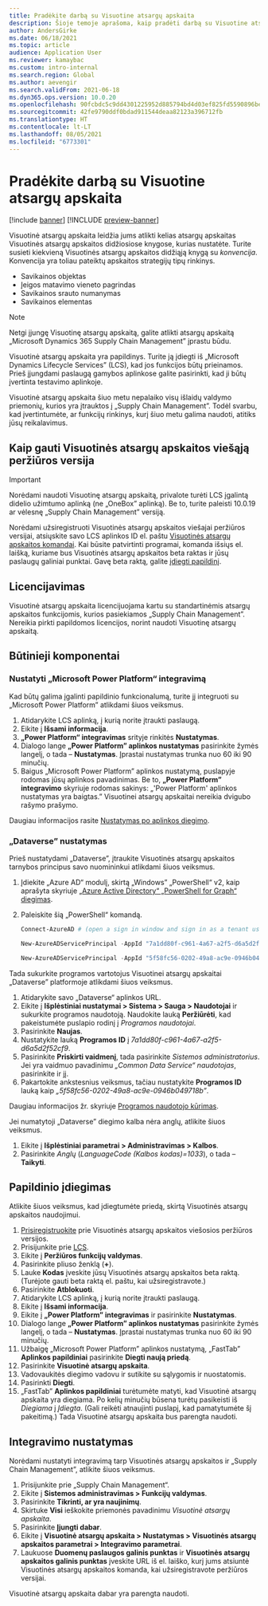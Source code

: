 ```yaml
---
title: Pradėkite darbą su Visuotine atsargų apskaita
description: Šioje temoje aprašoma, kaip pradėti darbą su Visuotine atsargų apskaita.
author: AndersGirke
ms.date: 06/18/2021
ms.topic: article
audience: Application User
ms.reviewer: kamaybac
ms.custom: intro-internal
ms.search.region: Global
ms.author: aevengir
ms.search.validFrom: 2021-06-18
ms.dyn365.ops.version: 10.0.20
ms.openlocfilehash: 90fcbdc5c9dd4301225952d885794bd4d03ef825fd5590896be13eacfad1f979
ms.sourcegitcommit: 42fe9790ddf0bdad911544deaa82123a396712fb
ms.translationtype: HT
ms.contentlocale: lt-LT
ms.lasthandoff: 08/05/2021
ms.locfileid: "6773301"
---
```

# <a name="get-started-with-global-inventory-accounting"></a>Pradėkite darbą su Visuotine atsargų apskaita

[!include [banner](../includes/banner.md)]
[!INCLUDE [preview-banner](../includes/preview-banner.md)]

Visuotinė atsargų apskaita leidžia jums atlikti kelias atsargų apskaitas Visuotinės atsargų apskaitos didžiosiose knygose, kurias nustatėte. Turite susieti kiekvieną Visuotinės atsargų apskaitos didžiąją knygą su *konvencija*. Konvencija yra toliau pateiktų apskaitos strategijų tipų rinkinys.

- Savikainos objektas
- Įeigos matavimo vieneto pagrindas
- Savikainos srauto numanymas
- Savikainos elementas

> [!NOTE]
> Netgi įjungę Visuotinę atsargų apskaitą, galite atlikti atsargų apskaitą „Microsoft Dynamics 365 Supply Chain Management” įprastu būdu.

Visuotinė atsargų apskaita yra papildinys. Turite ją įdiegti iš „Microsoft Dynamics Lifecycle Services” (LCS), kad jos funkcijos būtų prieinamos. Prieš įjungdami paslaugą gamybos aplinkose galite pasirinkti, kad ji būtų įvertinta testavimo aplinkoje.

Visuotinė atsargų apskaita šiuo metu nepalaiko visų išlaidų valdymo priemonių, kurios yra įtrauktos į „Supply Chain Management”. Todėl svarbu, kad įvertintumėte, ar funkcijų rinkinys, kurį šiuo metu galima naudoti, atitiks jūsų reikalavimus.

## <a name="how-to-get-the-global-inventory-accounting-public-preview"></a><a name="sign-up"></a>Kaip gauti Visuotinės atsargų apskaitos viešąją peržiūros versija

> [!IMPORTANT]
> Norėdami naudoti Visuotinę atsargų apskaitą, privalote turėti LCS įgalintą didelio užimtumo aplinką (ne „OneBox” aplinką). Be to, turite paleisti 10.0.19 ar vėlesnę „Supply Chain Management” versiją.

Norėdami užsiregistruoti Visuotinės atsargų apskaitos viešajai peržiūros versijai, atsiųskite savo LCS aplinkos ID el. paštu [Visuotinės atsargų apskaitos komandai](mailto:GlobalInvAccount@microsoft.com). Kai būsite patvirtinti programai, komanda išsiųs el. laišką, kuriame bus Visuotinės atsargų apskaitos beta raktas ir jūsų paslaugų galiniai punktai. Gavę beta raktą, galite [įdiegti papildinį](#install).

## <a name="licensing"></a>Licencijavimas

Visuotinė atsargų apskaita licencijuojama kartu su standartinėmis atsargų apskaitos funkcijomis, kurios pasiekiamos „Supply Chain Management”. Nereikia pirkti papildomos licencijos, norint naudoti Visuotinę atsargų apskaitą.

## <a name="prerequisites"></a>Būtinieji komponentai

### <a name="set-up-microsoft-power-platform-integration"></a>Nustatyti „Microsoft Power Platform“ integravimą

Kad būtų galima įgalinti papildinio funkcionalumą, turite jį integruoti su „Microsoft Power Platform” atlikdami šiuos veiksmus.

1. Atidarykite LCS aplinką, į kurią norite įtraukti paslaugą.
1. Eikite į **Išsami informacija**.
1. **„Power Platform“ integravimas** srityje rinkitės **Nustatymas**.
1. Dialogo lange **„Power Platform” aplinkos nustatymas** pasirinkite žymės langelį, o tada – **Nustatymas**. Įprastai nustatymas trunka nuo 60 iki 90 minučių.
1. Baigus „Microsoft Power Platform” aplinkos nustatymą, puslapyje rodomas jūsų aplinkos pavadinimas. Be to, **„Power Platform” integravimo** skyriuje rodomas sakinys: „'Power Platform' aplinkos nustatymas yra baigtas.” Visuotinei atsargų apskaitai nereikia dvigubo rašymo prašymo.

Daugiau informacijos rasite [Nustatymas po aplinkos diegimo](../../fin-ops-core/dev-itpro/power-platform/overview.md#set-up-after-environment-deployment).

### <a name="set-up-dataverse"></a>„Dataverse” nustatymas

Prieš nustatydami „Dataverse”, įtraukite Visuotinės atsargų apskaitos tarnybos principus savo nuomininkui atlikdami šiuos veiksmus.

1. Įdiekite „Azure AD“ modulį, skirtą „Windows” „PowerShell“ v2, kaip aprašyta skyriuje [„Azure Active Directory“ „PowerShell for Graph“ diegimas](/powershell/azure/active-directory/install-adv2).
1. Paleiskite šią „PowerShell“ komandą.

    ```powershell
    Connect-AzureAD # (open a sign in window and sign in as a tenant user)

    New-AzureADServicePrincipal -AppId "7a1dd80f-c961-4a67-a2f5-d6a5d2f52cf9" -DisplayName "d365-scm-costaccountingservice"

    New-AzureADServicePrincipal -AppId "5f58fc56-0202-49a8-ac9e-0946b049718b" -DisplayName "d365-scm-operationdataservice"
    ```

Tada sukurkite programos vartotojus Visuotinei atsargų apskaitai „Dataverse” platformoje atlikdami šiuos veiksmus.

1. Atidarykite savo „Dataverse“ aplinkos URL.
1. Eikite į **Išplėstiniai nustatymai \> Sistema \> Sauga \> Naudotojai** ir sukurkite programos naudotoją. Naudokite lauką **Peržiūrėti**, kad pakeistumėte puslapio rodinį į *Programos naudotojai*.
1. Pasirinkite **Naujas**.
1. Nustatykite lauką **Programos ID** į *7a1dd80f-c961-4a67-a2f5-d6a5d2f52cf9*.
1. Pasirinkite **Priskirti vaidmenį**, tada pasirinkite *Sistemos administratorius*. Jei yra vaidmuo pavadinimu *„Common Data Service“ naudotojas*, pasirinkite ir jį.
1. Pakartokite ankstesnius veiksmus, tačiau nustatykite **Programos ID** lauką kaip *„5f58fc56-0202-49a8-ac9e-0946b049718b”*.

Daugiau informacijos žr. skyriuje [Programos naudotojo kūrimas](/power-platform/admin/create-users-assign-online-security-roles#create-an-application-user).

Jei numatytoji „Dataverse” diegimo kalba nėra anglų, atlikite šiuos veiksmus.

1. Eikite į **Išplėstiniai parametrai \> Administravimas \> Kalbos**.
1. Pasirinkite *Anglų* (*LanguageCode (Kalbos kodas)=1033*), o tada – **Taikyti**.

## <a name="install-the-add-in"></a><a name="install"></a>Papildinio įdiegimas

Atlikite šiuos veiksmus, kad įdiegtumėte priedą, skirtą Visuotinės atsargų apskaitos naudojimui.

1. [Prisiregistruokite](#sign-up) prie Visuotinės atsargų apskaitos viešosios peržiūros versijos.
1. Prisijunkite prie [LCS](https://lcs.dynamics.com/Logon/Index).
1. Eikite į **Peržiūros funkcijų valdymas**.
1. Pasirinkite pliuso ženklą (**+**).
1. Lauke **Kodas** įveskite jūsų Visuotinės atsargų apskaitos beta raktą. (Turėjote gauti beta raktą el. paštu, kai užsiregistravote.)
1. Pasirinkite **Atblokuoti**.
1. Atidarykite LCS aplinką, į kurią norite įtraukti paslaugą.
1. Eikite į **Išsami informacija**.
1. Eikite į **„Power Platform” integravimas** ir pasirinkite **Nustatymas**.
1. Dialogo lange **„Power Platform” aplinkos nustatymas** pasirinkite žymės langelį, o tada – **Nustatymas**. Įprastai nustatymas trunka nuo 60 iki 90 minučių.
1. Užbaigę „Microsoft Power Platform” aplinkos nustatymą, „FastTab” **Aplinkos papildiniai** pasirinkite **Diegti naują priedą**.
1. Pasirinkite **Visuotinė atsargų apskaita**.
1. Vadovaukitės diegimo vadovu ir sutikite su sąlygomis ir nuostatomis.
1. Pasirinkti **Diegti**.
1. „FastTab” **Aplinkos papildiniai** turėtumėte matyti, kad Visuotinė atsargų apskaita yra diegiama. Po kelių minučių būsena turėtų pasikeisti iš *Diegiama* į *Įdiegta*. (Gali reikėti atnaujinti puslapį, kad pamatytumėte šį pakeitimą.) Tada Visuotinė atsargų apskaita bus parengta naudoti.

## <a name="set-up-the-integration"></a>Integravimo nustatymas

Norėdami nustatyti integravimą tarp Visuotinės atsargų apskaitos ir „Supply Chain Management”, atlikite šiuos veiksmus.

1. Prisijunkite prie „Supply Chain Management“.
1. Eikite į **Sistemos administravimas \> Funkcijų valdymas**.
1. Pasirinkite **Tikrinti, ar yra naujinimų**.
1. Skirtuke **Visi** ieškokite priemonės pavadinimu *Visuotinė atsargų apskaita*.
1. Pasirinkite **Įjungti dabar**.
1. Eikite į **Visuotinė atsargų apskaita \> Nustatymas \> Visuotinės atsargų apskaitos parametrai \> Integravimo parametrai**.
1. Laukuose **Duomenų paslaugos galinis punktas** ir **Visuotinės atsargų apskaitos galinis punktas** įveskite URL iš el. laiško, kurį jums atsiuntė Visuotinės atsargų apskaitos komanda, kai užsiregistravote peržiūros versijai.

Visuotinė atsargų apskaita dabar yra parengta naudoti.
